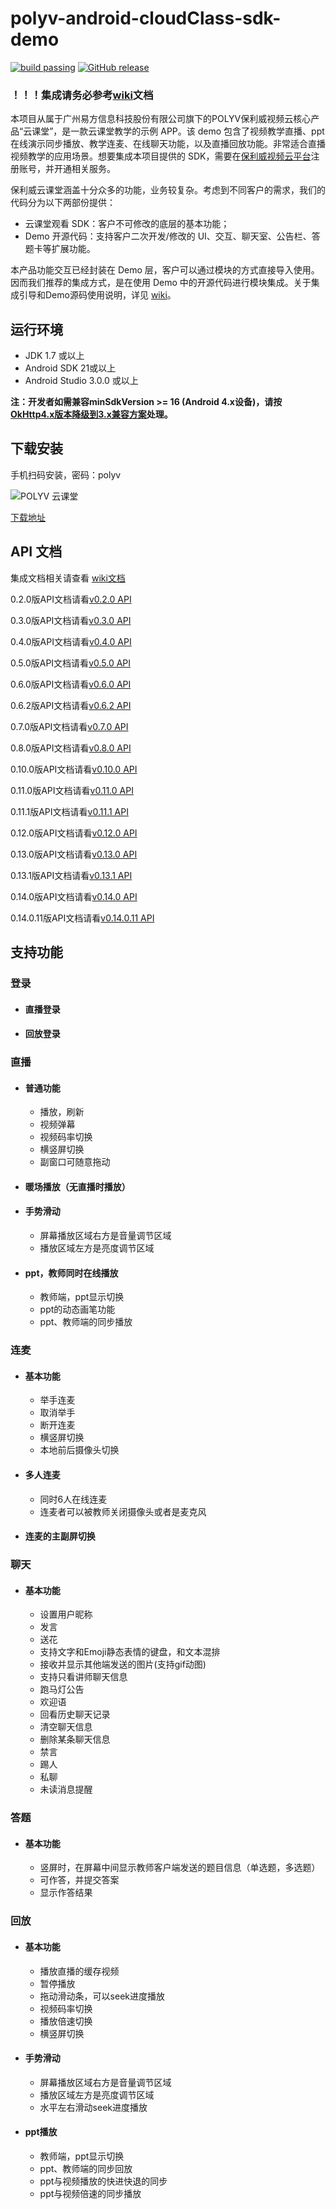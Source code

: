 polyv-android-cloudClass-sdk-demo
===

[![build passing](https://img.shields.io/badge/build-passing-brightgreen.svg)](#)
[![GitHub release](https://img.shields.io/badge/release-v0.14.0.11-blue.svg)](https://github.com/polyv/polyv-android-cloudClass-sdk-demo/releases/tag/v0.14.0.11)

### ！！！集成请务必参考[wiki](https://github.com/polyv/polyv-android-cloudClass-sdk-demo/wiki)文档

本项目从属于广州易方信息科技股份有限公司旗下的POLYV保利威视频云核心产品“云课堂”，是一款云课堂教学的示例 APP。该 demo 包含了视频教学直播、ppt 在线演示同步播放、教学连麦、在线聊天功能，以及直播回放功能。非常适合直播视频教学的应用场景。想要集成本项目提供的 SDK，需要在[保利威视频云平台](http://www.polyv.net/)注册账号，并开通相关服务。

保利威云课堂涵盖十分众多的功能，业务较复杂。考虑到不同客户的需求，我们的代码分为以下两部份提供：

- 云课堂观看 SDK：客户不可修改的底层的基本功能； 
- Demo 开源代码：支持客户二次开发/修改的 UI、交互、聊天室、公告栏、答题卡等扩展功能。

本产品功能交互已经封装在 Demo 层，客户可以通过模块的方式直接导入使用。因而我们推荐的集成方式，是在使用 Demo 中的开源代码进行模块集成。关于集成引导和Demo源码使用说明，详见 [wiki](https://github.com/polyv/polyv-android-cloudClass-sdk-demo/wiki)。


## 运行环境
* JDK 1.7 或以上
* Android SDK 21或以上
* Android Studio 3.0.0 或以上

**注：开发者如需兼容minSdkVersion >= 16 (Android 4.x设备)，请按[OkHttp4.x版本降级到3.x兼容方案](https://github.com/polyv/polyv-android-cloudClass-sdk-demo/wiki/OkHttp4.x%E7%89%88%E6%9C%AC%E9%99%8D%E7%BA%A7%E5%88%B03.x%E5%85%BC%E5%AE%B9%E6%96%B9%E6%A1%88)处理。**

## 下载安装

手机扫码安装，密码：polyv

![POLYV 云课堂](https://www.pgyer.com/app/qrcode/0ZDP)

[下载地址](https://www.pgyer.com/0ZDP)




## API 文档

集成文档相关请查看 [wiki文档](https://github.com/polyv/polyv-android-cloudClass-sdk-demo/wiki)

0.2.0版API文档请看[v0.2.0 API](http://repo.polyv.net/android/cloudclass/javadoc/0.2.0/index.html)

0.3.0版API文档请看[v0.3.0 API](http://repo.polyv.net/android/cloudclass/javadoc/0.3.0/index.html)

0.4.0版API文档请看[v0.4.0 API](http://repo.polyv.net/android/cloudclass/javadoc/0.4.0/index.html)

0.5.0版API文档请看[v0.5.0 API](http://repo.polyv.net/android/cloudclass/javadoc/0.5.0/index.html)

0.6.0版API文档请看[v0.6.0 API](http://repo.polyv.net/android/cloudclass/javadoc/0.6.0/index.html)

0.6.2版API文档请看[v0.6.2 API](http://repo.polyv.net/android/cloudclass/javadoc/0.6.2/index.html)

0.7.0版API文档请看[v0.7.0 API](http://repo.polyv.net/android/cloudclass/javadoc/0.7.0/index.html)

0.8.0版API文档请看[v0.8.0 API](http://repo.polyv.net/android/cloudclass/javadoc/0.8.0/index.html)

0.10.0版API文档请看[v0.10.0 API](http://repo.polyv.net/android/cloudclass/javadoc/0.10.0/index.html)

0.11.0版API文档请看[v0.11.0 API](http://repo.polyv.net/android/cloudclass/javadoc/0.11.0/index.html)

0.11.1版API文档请看[v0.11.1 API](http://repo.polyv.net/android/cloudclass/javadoc/0.11.1/index.html)

0.12.0版API文档请看[v0.12.0 API](http://repo.polyv.net/android/cloudclass/javadoc/0.12.0/index.html)

0.13.0版API文档请看[v0.13.0 API](http://repo.polyv.net/android/cloudclass/javadoc/0.13.0/index.html)

0.13.1版API文档请看[v0.13.1 API](http://repo.polyv.net/android/cloudclass/javadoc/0.13.0/index.html)

0.14.0版API文档请看[v0.14.0 API](http://repo.polyv.net/android/cloudclass/javadoc/0.14.0/index.html)

0.14.0.11版API文档请看[v0.14.0.11 API](http://repo.polyv.net/android/cloudclass/javadoc/0.14.0.11/index.html)
## 支持功能

### 登录

- #### 直播登录

- #### 回放登录

### 直播

- #### 普通功能
  - 播放，刷新
  - 视频弹幕
  - 视频码率切换
  - 横竖屏切换
  - 副窗口可随意拖动

- #### 暖场播放（无直播时播放）

- #### 手势滑动
   - 屏幕播放区域右方是音量调节区域
   - 播放区域左方是亮度调节区域

- #### ppt，教师同时在线播放
  - 教师端，ppt显示切换
  - ppt的动态画笔功能
  - ppt、教师端的同步播放

### 连麦
- #### 基本功能
  - 举手连麦
  - 取消举手
  - 断开连麦
  - 横竖屏切换
  - 本地前后摄像头切换

- #### 多人连麦
  - 同时6人在线连麦
  - 连麦者可以被教师关闭摄像头或者是麦克风

- #### 连麦的主副屏切换

### 聊天
- #### 基本功能
  - 设置用户昵称
  - 发言
  - 送花
  - 支持文字和Emoji静态表情的键盘，和文本混排
  - 接收并显示其他端发送的图片(支持gif动图)
  - 支持只看讲师聊天信息
  - 跑马灯公告
  - 欢迎语
  - 回看历史聊天记录
  - 清空聊天信息
  - 删除某条聊天信息
  - 禁言
  - 踢人
  - 私聊
  - 未读消息提醒

### 答题
- #### 基本功能
  - 竖屏时，在屏幕中间显示教师客户端发送的题目信息（单选题，多选题）
  - 可作答，并提交答案
  - 显示作答结果
  

### 回放

- #### 基本功能

  - 播放直播的缓存视频
  - 暂停播放
  - 拖动滑动条，可以seek进度播放
  - 视频码率切换
  - 播放倍速切换
  - 横竖屏切换

- #### 手势滑动

  - 屏幕播放区域右方是音量调节区域
  - 播放区域左方是亮度调节区域
  - 水平左右滑动seek进度播放

- #### ppt播放

  - 教师端，ppt显示切换
  - ppt、教师端的同步回放
  - ppt与视频播放的快进快退的同步
  - ppt与视频倍速的同步播放




